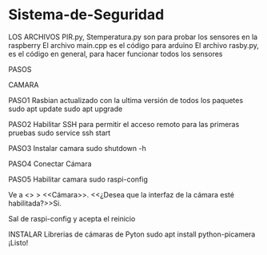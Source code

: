 # Sistema-de-Seguridad

LOS ARCHIVOS PIR.py, Stemperatura.py son para probar los sensores en la raspberry
El archivo main.cpp es el código para arduino
El archivo rasby.py, es el código en general, para hacer funcionar todos los sensores


PASOS


CAMARA

PASO1
Rasbian actualizado con la ultima versión de todos los paquetes 
sudo apt update
sudo apt upgrade

PASO2
Habilitar SSH para permitir el acceso remoto para las primeras pruebas
sudo service ssh start

PASO3
Instalar camara 
sudo shutdown -h

PASO4
Conectar Cámara

PASO5
Habilitar camara
sudo raspi-config

Ve a <<Opciones de interfaz>> > <<Cámara>>. <<¿Desea que la interfaz de la cámara
esté habilitada?>>Si.

Sal de raspi-config y acepta el reinicio


INSTALAR Librerias de cámaras de Pyton
sudo apt install python-picamera
¡Listo!
